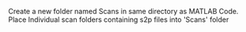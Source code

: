 Create a new folder named Scans in same directory as MATLAB Code.\
Place Individual scan folders containing s2p files into 'Scans' folder
